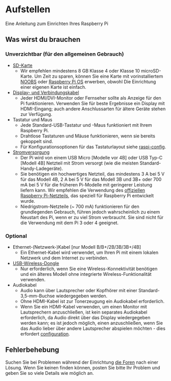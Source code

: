 # Aufstellen

Eine Anleitung zum Einrichten Ihres Raspberry Pi

## Was wirst du brauchen

### Unverzichtbar (für den allgemeinen Gebrauch)

- [SD-Karte](../installation/sd-cards.md)
    - Wir empfehlen mindestens 8 GB Klasse 4 oder Klasse 10 microSD-Karte. Um Zeit zu sparen, können Sie eine Karte mit vorinstalliertem [NOOBS](../installation/noobs.md) oder [Raspberry Pi OS](../installation/installing-images/README.md) erwerben, obwohl Die Einrichtung einer eigenen Karte ist einfach.
- [Display- und Verbindungskabel](monitor-connection.md)
    - Jeder HDMI/DVI-Monitor oder Fernseher sollte als Anzeige für den Pi funktionieren. Verwenden Sie für beste Ergebnisse ein Display mit HDMI-Eingang; auch andere Anschlussarten für ältere Geräte stehen zur Verfügung.
- Tastatur und Maus
    - Jede Standard-USB-Tastatur und -Maus funktioniert mit Ihrem Raspberry Pi.
    - Drahtlose Tastaturen und Mäuse funktionieren, wenn sie bereits gekoppelt sind.
    - Für Konfigurationsoptionen für das Tastaturlayout siehe [raspi-config](../configuration/raspi-config.md).
- [Stromversorgung](../hardware/raspberrypi/power/README.md)
    - Der Pi wird von einem USB Micro [Modelle vor 4B] oder USB Typ-C [Modell 4B] Netzteil mit Strom versorgt (wie die meisten Standard-Handy-Ladegeräte).
    - Sie benötigen ein hochwertiges Netzteil, das mindestens 3 A bei 5 V für das Modell 4B, 2 A bei 5 V für das Modell 3B und 3B+ oder 700 mA bei 5 V für die früheren Pi-Modelle mit geringerer Leistung liefern kann. Wir empfehlen die Verwendung des [offiziellen Raspberry Pi-Netzteils](https://www.raspberrypi.org/products/raspberry-pi-universal-power-supply/), das speziell für Raspberry Pi entwickelt wurde.
    - Niedrigstrom-Netzteile (~ 700 mA) funktionieren für den grundlegenden Gebrauch, führen jedoch wahrscheinlich zu einem Neustart des Pi, wenn er zu viel Strom verbraucht. Sie sind nicht für die Verwendung mit dem Pi 3 oder 4 geeignet.

### Optional

- Ethernet-(Netzwerk-)Kabel [nur Modell B/B+/2B/3B/3B+/4B]
    - Ein Ethernet-Kabel wird verwendet, um Ihren Pi mit einem lokalen Netzwerk und dem Internet zu verbinden.
- [USB-Wireless-Dongle](../configuration/wireless/README.md)
    - Nur erforderlich, wenn Sie eine Wireless-Konnektivität benötigen und ein älteres Modell ohne integrierte Wireless-Funktionalität verwenden.
- Audiokabel
    - Audio kann über Lautsprecher oder Kopfhörer mit einer Standard-3,5-mm-Buchse wiedergegeben werden.
    - Ohne HDMI-Kabel ist zur Tonerzeugung ein Audiokabel erforderlich.
    - Wenn Sie ein HDMI-Kabel verwenden, um einen Monitor mit Lautsprechern anzuschließen, ist kein separates Audiokabel erforderlich, da Audio direkt über das Display wiedergegeben werden kann; es ist jedoch möglich, einen anzuschließen, wenn Sie das Audio lieber über andere Lautsprecher abspielen möchten - dies erfordert [configuration](../configuration/audio-config.md).

## Fehlerbehebung

Suchen Sie bei Problemen während der Einrichtung [die Foren](https://www.raspberrypi.org/forums/) nach einer Lösung. Wenn Sie keinen finden können, posten Sie bitte Ihr Problem und geben Sie so viele Details wie möglich an.
